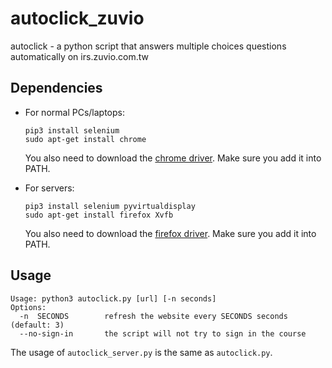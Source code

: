 # autoclick_zuvio
autoclick - a python script that answers multiple choices questions automatically on irs.zuvio.com.tw

## Dependencies
- For normal PCs/laptops:
  ```
  pip3 install selenium
  sudo apt-get install chrome
  ```
  You also need to download the [chrome driver](https://sites.google.com/a/chromium.org/chromedriver/). Make sure you add it into PATH.

- For servers:
  ```
  pip3 install selenium pyvirtualdisplay
  sudo apt-get install firefox Xvfb
  ```
  You also need to download the [firefox driver](https://github.com/mozilla/geckodriver/releases). Make sure you add it into PATH.

## Usage
```
Usage: python3 autoclick.py [url] [-n seconds]
Options:
  -n  SECONDS        refresh the website every SECONDS seconds (default: 3)
  --no-sign-in       the script will not try to sign in the course
```
The usage of `autoclick_server.py` is the same as `autoclick.py`.
